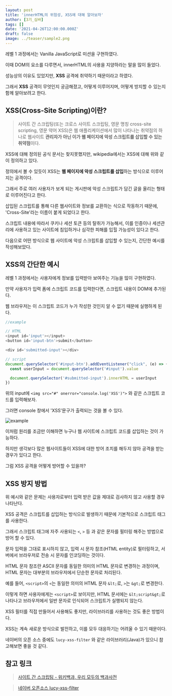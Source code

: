 ```yaml
---
layout: post
title: 'innerHTML의 위험성, XSS에 대해 알아보자'
author: [3기_심바]
tags: []
date: '2021-04-26T12:00:00.000Z'
draft: false
image: ../teaser/sample2.png
---
```


레벨 1 과정에서는 Vanilla JavaScript로 미션을 구현하였다.

이때 DOM의 요소를 다루면서, innerHTML의 사용을 지양하라는 말을 많이 들었다.

성능상의 이유도 있었지만, **XSS** 공격에 취약하기 때문이라고 하였다.

그래서 **XSS** 공격이 무엇인지 궁금해졌고, 어떻게 이루어지며, 어떻게 방지할 수 있는지 함께 알아보려고 한다.

## XSS(Cross-Site Scripting)이란?

> 사이트 간 스크립팅(또는 크로스 사이트 스크립팅, 영문 명칭 cross-site scripting, 영문 약어 XSS)은 웹 애플리케이션에서 많이 나타나는 취약점의 하나로 웹사이트 **관리자가 아닌 이가 웹 페이지에 악성 스크립트를 삽입할 수 있는 취약점**이다.

XSS에 대해 정의된 공식 문서는 찾지못했지만, wikipedia에서는 XSS에 대해 위와 같이 정의하고 있다.

정의에서 볼 수 있듯이 XSS는 **웹 페이지에 악성 스크립트를 삽입**하는 방식으로 이루어지는 공격이다.

그래서 주로 여러 사용자가 보게 되는 게시판에 악성 스크립트가 담긴 글을 올리는 형태로 이루어진다고 한다.

삽입된 스크립트를 통해 다른 웹사이트와 정보를 교환하는 식으로 작동하기 때문에, 'Cross-Site'라는 이름이 붙게 되었다고 한다.

스크립트 내용에 따라서 쿠키나 세션 토큰 등의 탈취가 가능해서, 이를 인증이나 세션관리에 사용하고 있는 사이트에 침입하거나 심각한 피해를 입힐 가능성이 있다고 한다.

다음으로 어떤 방식으로 웹 사이트에 악성 스크립트를 삽입할 수 있는지, 간단한 예시를 작성해보았다.

## XSS의 간단한 예시

레벨 1 과정에서는 사용자에게 정보를 입력받아 보여주는 기능을 많이 구현하였다.

만약 사용자가 입력 폼에 스크립트 코드를 입력한다면, 스크립트 내용이 DOM에 추가된다.

웹 브라우저는 이 스크립트 코드가 누가 작성한 것인지 알 수 없기 때문에 실행하게 된다.

```javascript
//example

// HTML
<input id='input'></input>
<button id='input-btn'>submit</button>

<div id='submitted-input'></div>

// script
document.querySelector('#input-btn').addEventListener("click", (e) => {
  const userInput = document.querySelector('#input').value

  document.querySelector('#submitted-input').innerHTML = userInput
})
```

위의 input에 `<img src="#" onerror="console.log('XSS')">` 와 같은 스크립트 코드를 입력해보자.

그러면 console 창에서 'XSS'문구가 출력되는 것을 볼 수 있다.

![example](../images/2021-04-26-cross-site-scripting-example.gif)

이처럼 원리를 조금만 이해하면 누구나 웹 사이트에 스크립트 코드를 삽입하는 것이 가능하다.

하지만 생각보다 많은 웹사이트들이 XSS에 대한 방어 조치를 해두지 않아 공격을 받는 경우가 있다고 한다.

그럼 XSS 공격을 어떻게 방어할 수 있을까?

## XSS 방지 방법

위 예시와 같은 문제는 사용자로부터 입력 받은 값을 제대로 검사하지 않고 사용할 경우 나타난다.

XSS 공격은 스크립트를 삽입하는 방식으로 발생하기 때문에 기본적으로 스크립트 태그를 사용한다.

그래서 스크립트 태그에 자주 사용되는 `<`, `>` 등 과 같은 문자를 필터링 해주는 방법으로 방어 할 수 있다.

문자 입력을 그대로 표시하지 않고, 입력 시 문자 참조(HTML entity)로 필터링하고, 서버에서 브라우저로 전송 시 문자를 인코딩하는 것이다.

HTML 문자 참조란 ASCII 문자를 동일한 의미의 HTML 문자로 변경하는 과정이며, HTML 문자는 대부분의 브라우저에서 단순한 문자로 처리된다.

예를 들어, `<script>`의 `<`는 동일한 의미의 HTML 문자 `&lt;`로, `>`는 `&gt;`로 변경한다.

이렇게 하면 사용자에게는 `<script>`로 보이지만, HTML 문서에는 `&lt;script&gt;`로 나타나고 브라우저에서 일반 문자로 인식되어 스크립트가 실행되지 않는다.

XSS 필터를 직접 만들어서 사용해도 좋지만, 라이브러리를 사용하는 것도 좋은 방법이다.

XSS는 계속 새로운 방식으로 발전하고, 이를 모두 대응하기는 어려울 수 있기 때문이다.

네이버의 오픈 소스 중에도 `lucy-xss-filter` 와 같은 라이브러리(Java)가 있으니 참고해보면 좋을 것 같다.

## 참고 링크

> [사이트 간 스크립팅 - 위키백과, 우리 모두의 백과사전](https://ko.wikipedia.org/wiki/%EC%82%AC%EC%9D%B4%ED%8A%B8_%EA%B0%84_%EC%8A%A4%ED%81%AC%EB%A6%BD%ED%8C%85#cite_note-1)

> [네이버 오픈소스 lucy-xss-filter](https://github.com/naver/lucy-xss-filter)
